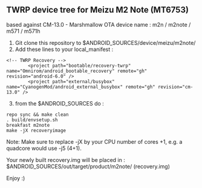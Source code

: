 TWRP device tree for Meizu M2 Note (MT6753)  
---
based against CM-13.0 - Marshmallow 
OTA device name : m2n / m2note / m571 / m571h 

1. Git clone this repository to $ANDROID_SOURCES/device/meizu/m2note/  
2. Add these lines to your local_manifest :  
```
<!-- TWRP Recovery -->
        <project path="bootable/recovery-twrp" name="Omnirom/android_bootable_recovery" remote="gh" revision="android-6.0" />
        <project path="external/busybox" name="CyanogenMod/android_external_busybox" remote="gh" revision="cm-13.0" />

```  
3. from the $ANDROID_SOURCES do :  
```
repo sync && make clean  
. build/envsetup.sh  
breakfast m2note  
make -jX recoveryimage  
```
Note: Make sure to replace -jX by your CPU number of cores +1, e.g. a quadcore would use -j5 (4+1).  
  
Your newly built recovery.img will be placed in :  
$ANDROID_SOURCES/out/target/product/m2note/ (recovery.img)  
  
Enjoy :)

